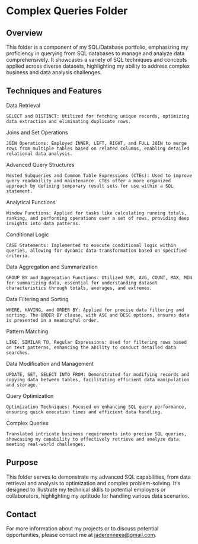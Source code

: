 # Complex Queries Folder

## Overview
This folder is a component of my SQL/Database portfolio, emphasizing my proficiency in querying from SQL databases to manage and analyze data comprehensively. It showcases a variety of SQL techniques and concepts applied across diverse datasets, highlighting my ability to address complex business and data analysis challenges.

## Techniques and Features
Data Retrieval

    SELECT and DISTINCT: Utilized for fetching unique records, optimizing data extraction and eliminating duplicate rows.

Joins and Set Operations

    JOIN Operations: Employed INNER, LEFT, RIGHT, and FULL JOIN to merge rows from multiple tables based on related columns, enabling detailed relational data analysis.

Advanced Query Structures

    Nested Subqueries and Common Table Expressions (CTEs): Used to improve query readability and maintenance. CTEs offer a more organized approach by defining temporary result sets for use within a SQL statement.

Analytical Functions

    Window Functions: Applied for tasks like calculating running totals, ranking, and performing operations over a set of rows, providing deep insights into data patterns.

Conditional Logic

    CASE Statements: Implemented to execute conditional logic within queries, allowing for dynamic data transformation based on specified criteria.

Data Aggregation and Summarization

    GROUP BY and Aggregation Functions: Utilized SUM, AVG, COUNT, MAX, MIN for summarizing data, essential for understanding dataset characteristics through totals, averages, and extremes.

Data Filtering and Sorting

    WHERE, HAVING, and ORDER BY: Applied for precise data filtering and sorting. The ORDER BY clause, with ASC and DESC options, ensures data is presented in a meaningful order.

Pattern Matching

    LIKE, SIMILAR TO, Regular Expressions: Used for filtering rows based on text patterns, enhancing the ability to conduct detailed data searches.

Data Modification and Management

    UPDATE, SET, SELECT INTO FROM: Demonstrated for modifying records and copying data between tables, facilitating efficient data manipulation and storage.

Query Optimization

    Optimization Techniques: Focused on enhancing SQL query performance, ensuring quick execution times and efficient data handling.

Complex Queries

    Translated intricate business requirements into precise SQL queries, showcasing my capability to effectively retrieve and analyze data, meeting real-world challenges.

## Purpose
This folder serves to demonstrate my advanced SQL capabilities, from data retrieval and analysis to optimization and complex problem-solving. It's designed to illustrate my technical skills to potential employers or collaborators, highlighting my aptitude for handling various data scenarios.

## Contact
For more information about my projects or to discuss potential opportunities, please contact me at jaderenneea@gmail.com.
